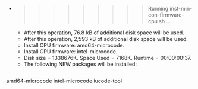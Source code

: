 * >>>>>>>>> Running inst-min-con-firmware-cpu.sh ...
  * After this operation, 76.8 kB of additional disk space will be used.
  * After this operation, 2,593 kB of additional disk space will be used.
  * Install CPU firmware: amd64-microcode.
  * Install CPU firmware: intel-microcode.
  * Disk size = 1338676K. Space Used = 7168K. Runtime = 00:00:00:37.
  * The following NEW packages will be installed:
  ```bash
amd64-microcode intel-microcode iucode-tool
  ```
